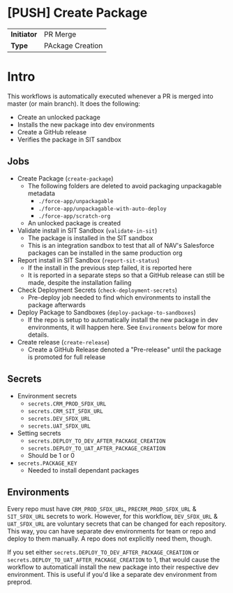 # [PUSH] Create Package

|               |                    |
| ------------- | ------------------ |
| **Initiator** | PR Merge           | 
| **Type**      | PAckage Creation   |

# Intro

This workflows is automatically executed whenever a PR is merged into master (or main branch). It does the following:

- Create an unlocked package
- Installs the new package into dev environments
- Create a GitHub release
- Verifies the package in SIT sandbox

## Jobs

- Create Package (`create-package`)
    - The following folders are deleted to avoid packaging unpackagable metadata
        - `./force-app/unpackagable`
        - `./force-app/unpackagable-with-auto-deploy`
        - `./force-app/scratch-org`
    - An unlocked package is created
- Validate install in SIT Sandbox (`validate-in-sit`)
    - The package is installed in the SIT sandbox
    - This is an integration sandbox to test that all of NAV's Salesforce packages can be installed in the same production org
- Report install in SIT Sandbox (`report-sit-status`)
    - If the install in the previous step failed, it is reported here
    - It is reported in a separate steps so that a GitHub release can still be made, despite the installation failing
- Check Deployment Secrets (`check-deployment-secrets`)
    - Pre-deploy job needed to find which environments to install the package afterwards
- Deploy Package to Sandboxes (`deploy-package-to-sandboxes`)
    - If the repo is setup to automatically install the new package in dev environments, it will happen here. See `Environments` below for more details.
- Create release (`create-release`)
    - Create a GitHub Release denoted a "Pre-release" until the package is promoted for full release

## Secrets

- Environment secrets
    - `secrets.CRM_PROD_SFDX_URL`
    - `secrets.CRM_SIT_SFDX_URL`
    - `secrets.DEV_SFDX_URL`
    - `secrets.UAT_SFDX_URL`
- Setting secrets
    - `secrets.DEPLOY_TO_DEV_AFTER_PACKAGE_CREATION`
    - `secrets.DEPLOY_TO_UAT_AFTER_PACKAGE_CREATION`
    - Should be 1 or 0
- `secrets.PACKAGE_KEY`
    - Needed to install dependant packages

## Environments

Every repo must have `CRM_PROD_SFDX_URL`, `PRECRM_PROD_SFDX_URL` & `SIT_SFDX_URL` secrets to work. However, for this workflow, `DEV_SFDX_URL` & `UAT_SFDX_URL` are voluntary secrets that can be changed for each repository. This way, you can have separate dev environments for team or repo and deploy to them manually. A repo does not explicitly need them, though.

If you set either `secrets.DEPLOY_TO_DEV_AFTER_PACKAGE_CREATION` or `secrets.DEPLOY_TO_UAT_AFTER_PACKAGE_CREATION` to 1, that would cause the workflow to automaticall install the new package into their respective dev environment. This is useful if you'd like a separate dev environment from preprod.